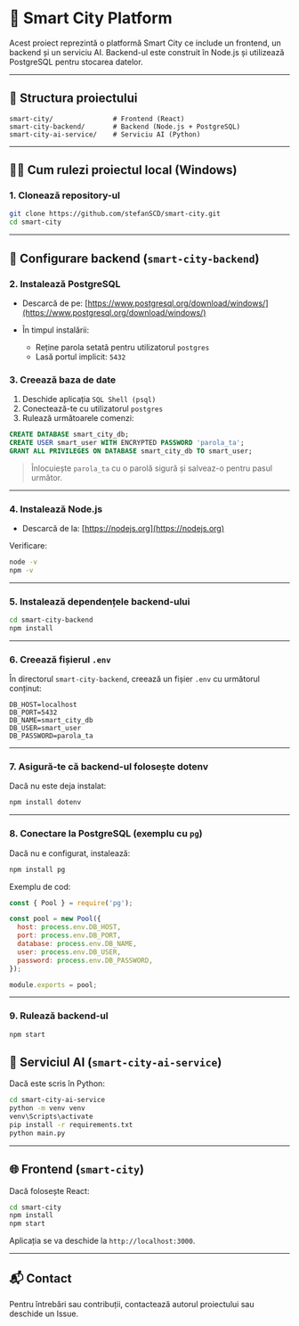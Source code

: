 # 🌆 Smart City Platform

Acest proiect reprezintă o platformă Smart City ce include un frontend, un backend și un serviciu AI. Backend-ul este construit în Node.js și utilizează PostgreSQL pentru stocarea datelor.

---

## 📁 Structura proiectului

```
smart-city/               # Frontend (React)
smart-city-backend/       # Backend (Node.js + PostgreSQL)
smart-city-ai-service/    # Serviciu AI (Python)
```

---

## 🧑‍💻 Cum rulezi proiectul local (Windows)

### 1. Clonează repository-ul

```bash
git clone https://github.com/stefanSCD/smart-city.git
cd smart-city
```

---

## 🔧 Configurare backend (`smart-city-backend`)

### 2. Instalează PostgreSQL

* Descarcă de pe: [https://www.postgresql.org/download/windows/](https://www.postgresql.org/download/windows/)
* În timpul instalării:

  * Reține parola setată pentru utilizatorul `postgres`
  * Lasă portul implicit: `5432`

### 3. Creează baza de date

1. Deschide aplicația `SQL Shell (psql)`
2. Conectează-te cu utilizatorul `postgres`
3. Rulează următoarele comenzi:

```sql
CREATE DATABASE smart_city_db;
CREATE USER smart_user WITH ENCRYPTED PASSWORD 'parola_ta';
GRANT ALL PRIVILEGES ON DATABASE smart_city_db TO smart_user;
```

> Înlocuiește `parola_ta` cu o parolă sigură și salveaz-o pentru pasul următor.

---

### 4. Instalează Node.js

* Descarcă de la: [https://nodejs.org](https://nodejs.org)

Verificare:

```bash
node -v
npm -v
```

---

### 5. Instalează dependențele backend-ului

```bash
cd smart-city-backend
npm install
```

---

### 6. Creează fișierul `.env`

În directorul `smart-city-backend`, creează un fișier `.env` cu următorul conținut:

```
DB_HOST=localhost
DB_PORT=5432
DB_NAME=smart_city_db
DB_USER=smart_user
DB_PASSWORD=parola_ta
```

---

### 7. Asigură-te că backend-ul folosește dotenv

Dacă nu este deja instalat:

```bash
npm install dotenv
```

---

### 8. Conectare la PostgreSQL (exemplu cu `pg`)

Dacă nu e configurat, instalează:

```bash
npm install pg
```

Exemplu de cod:

```js
const { Pool } = require('pg');

const pool = new Pool({
  host: process.env.DB_HOST,
  port: process.env.DB_PORT,
  database: process.env.DB_NAME,
  user: process.env.DB_USER,
  password: process.env.DB_PASSWORD,
});

module.exports = pool;
```

---

### 9. Rulează backend-ul

```bash
npm start
```


## 🧠 Serviciul AI (`smart-city-ai-service`)

Dacă este scris în Python:

```bash
cd smart-city-ai-service
python -m venv venv
venv\Scripts\activate
pip install -r requirements.txt
python main.py
```

---

## 🌐 Frontend (`smart-city`)

Dacă folosește React:

```bash
cd smart-city
npm install
npm start
```

Aplicația se va deschide la `http://localhost:3000`.

---

## 📬 Contact

Pentru întrebări sau contribuții, contactează autorul proiectului sau deschide un Issue.
